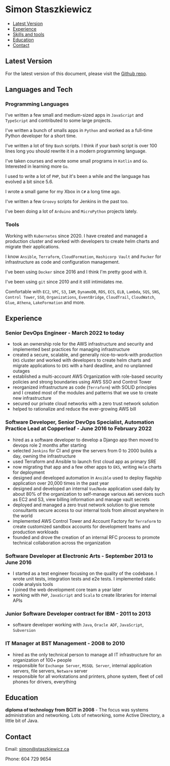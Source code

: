 Simon Staszkiewicz
===

- [Latest Version](#)
- [Experience](#experience)
- [Skills and tools](#skills-and-tools)
- [Education](#education)
- [Contact](#contact)

## Latest Version

For the latest version of this document, please visit the [Github repo](https://github.com/Stasmo/resume).

## Languages and Tech

### Programming Languages

I've written a few small and medium-sized apps in `JavaScript` and `TypeScript` and contributed to some large projects.

I've written a bunch of smalls apps in `Python` and worked as a full-time Python developer for a short time.

I've written a lot of tiny `Bash` scripts. I think if your bash script is over 100 lines long you should rewrite it in a modern programming language.

I've taken courses and wrote some small programs in `Kotlin` and `Go`. Interested in learning more `Go`.

I used to write a lot of `PHP`, but it's been a while and the language has evolved a bit since 5.6.

I wrote a small game for my Xbox in `C#` a long time ago.

I've written a few `Groovy` scripts for Jenkins in the past too.

I've been doing a lot of `Arduino` and `MicroPython` projects lately.

### Tools

Working with `Kubernetes` since 2020. I have created and managed a production cluster and worked with developers to create helm charts and migrate their applications.

I know `Ansible`, `Terraform`, `CloudFormation`, `Hashicorp Vault` and `Packer` for infrastructure as code and configuration management.

I've been using `Docker` since 2016 and I think I'm pretty good with it.

I've been using `git` since 2010 and it still intimidates me.

Comfortable with `EC2`, `VPC`, `S3`, `IAM`, `DynamoDB`, `RDS`, `ECS`, `ELB`, `Lambda`, `SQS`, `SNS`, `Control Tower`, `SSO`, `Organizations`, `EventBridge`, `CloudTrail`, `CloudWatch`, `Glue`, `Athena`, `LakeFormation` and more.

## Experience

### Senior DevOps Engineer - March 2022 to today

- took an ownership role for the AWS infrastructure and security and implemented best practices for managing infrastructure
- created a secure, scalable, and generally nice-to-work-with production `EKS` cluster and worked with developers to create helm charts and migrate applications to `EKS` with a hard deadline, and no unplanned outages
- established a multi-account AWS Organization with role-based security policies and strong boundaries using AWS SSO and Control Tower
- reorganized infrastructure as code (`Terraform`) with SOLID principles and I created most of the modules and patterns that we use to create new infrastructure
- secured our private cloud networks with a zero trust network solution
- helped to rationalize and reduce the ever-growing AWS bill

### Software Developer, Senior DevOps Specialist, Automation Practice Lead at Copperleaf - June 2016 to February 2022

- hired as a software developer to develop a Django app then moved to devops role 2 months after starting
- selected `Jenkins` for CI and grew the servers from 0 to 2000 builds a day, owning the infrastructure
- used Terraform and Ansible to launch first cloud app as primary SRE
- now migrating that app and a few other apps to `EKS`, writing `Helm` charts for deployment
- designed and developed automation in `Ansible` used to deploy flagship application over 20,000 times in the past year
- designed and developed an internal `Vue`/`Node` application used daily by about 80% of the organization to self-manage various `AWS` services such as EC2 and S3, view billing information and manage vault secrets
- deployed and managed a zero trust network solution to give remote consultants secure access to our internal tools from almost anywhere in the world
- implemented AWS Control Tower and Account Factory for `Terraform` to create customized sandbox accounts for development teams and production workloads
- founded and drove the creation of an internal RFC process to promote technical collaboration across the organization

### Software Developer at Electronic Arts - September 2013 to June 2016

- I started as a test engineer focusing on the quality of the codebase. I wrote unit tests, integration tests and e2e tests. I implemented static code analysis tools
- I joined the web development core team a year later
- working with `PHP`, `JavaScript` and `Scala` to create libraries for internal APIs

### Junior Software Developer contract for IBM - 2011 to 2013

- software developer working with `Java`, `Oracle ADF`, `JavaScript`, `Subversion`

### IT Manager at BST Management - 2008 to 2010

- hired as the only technical person to manage all IT infrastructure for an organization of 100+ people
- responsible for `Exchange Server`, `MSSQL Server`, internal application servers, file servers, `Netware` server
- responsible for all workstations and printers, phone system, fleet of cell phones for drivers, everything

## Education

**diploma of technology from BCIT in 2008** - The focus was systems administration and networking. Lots of networking, some Active Directory, a little bit of Java.

## Contact

Email: simon@staszkiewicz.ca

Phone: 604 729 9654

